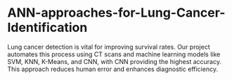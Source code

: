 # ANN-approaches-for-Lung-Cancer-Identification

Lung cancer detection is vital for improving survival rates. Our project automates this process using CT scans and machine learning models like SVM, KNN, K-Means, and CNN, with CNN providing the highest accuracy. This approach reduces human error and enhances diagnostic efficiency.
